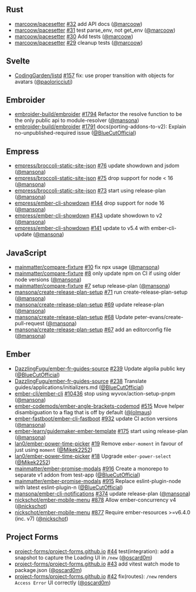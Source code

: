 ## Rust

- [marcoow/pacesetter] [#32](https://github.com/marcoow/pacesetter/pull/32) add API docs ([@marcoow])
- [marcoow/pacesetter] [#31](https://github.com/marcoow/pacesetter/pull/31) test parse_env, not get_env ([@marcoow])
- [marcoow/pacesetter] [#30](https://github.com/marcoow/pacesetter/pull/30) Add tests ([@marcoow])
- [marcoow/pacesetter] [#29](https://github.com/marcoow/pacesetter/pull/29) cleanup tests ([@marcoow])

## Svelte

- [CodingGarden/listd] [#157](https://github.com/CodingGarden/listd/pull/157) fix: use proper transition with objects for avatars ([@paoloricciuti])

## Embroider

- [embroider-build/embroider] [#1794](https://github.com/embroider-build/embroider/pull/1794) Refactor the resolve function to be the only public api to module-resolver ([@mansona])
- [embroider-build/embroider] [#1791](https://github.com/embroider-build/embroider/pull/1791) docs(porting-addons-to-v2): Explain no-unpublished-required issue ([@BlueCutOfficial])

## Empress

- [empress/broccoli-static-site-json] [#76](https://github.com/empress/broccoli-static-site-json/pull/76) update showdown and jsdom ([@mansona])
- [empress/broccoli-static-site-json] [#75](https://github.com/empress/broccoli-static-site-json/pull/75) drop support for node < 16 ([@mansona])
- [empress/broccoli-static-site-json] [#73](https://github.com/empress/broccoli-static-site-json/pull/73) start using release-plan ([@mansona])
- [empress/ember-cli-showdown] [#144](https://github.com/empress/ember-cli-showdown/pull/144) drop support for node 16 ([@mansona])
- [empress/ember-cli-showdown] [#143](https://github.com/empress/ember-cli-showdown/pull/143) update showdown to v2 ([@mansona])
- [empress/ember-cli-showdown] [#141](https://github.com/empress/ember-cli-showdown/pull/141) update to v5.4 with ember-cli-update ([@mansona])

## JavaScript

- [mainmatter/compare-fixture] [#10](https://github.com/mainmatter/compare-fixture/pull/10) fix npx usage ([@mansona])
- [mainmatter/compare-fixture] [#8](https://github.com/mainmatter/compare-fixture/pull/8) only update npm on CI if using older node versions ([@mansona])
- [mainmatter/compare-fixture] [#7](https://github.com/mainmatter/compare-fixture/pull/7) setup release-plan ([@mansona])
- [mansona/create-release-plan-setup] [#71](https://github.com/mansona/create-release-plan-setup/pull/71) run create-release-plan-setup ([@mansona])
- [mansona/create-release-plan-setup] [#69](https://github.com/mansona/create-release-plan-setup/pull/69) update release-plan ([@mansona])
- [mansona/create-release-plan-setup] [#68](https://github.com/mansona/create-release-plan-setup/pull/68) Update peter-evans/create-pull-request ([@mansona])
- [mansona/create-release-plan-setup] [#67](https://github.com/mansona/create-release-plan-setup/pull/67) add an editorconfig file ([@mansona])

## Ember

- [DazzlingFugu/ember-fr-guides-source] [#239](https://github.com/DazzlingFugu/ember-fr-guides-source/pull/239) Update algolia public key ([@BlueCutOfficial])
- [DazzlingFugu/ember-fr-guides-source] [#238](https://github.com/DazzlingFugu/ember-fr-guides-source/pull/238) Translate guides/applications/initializers.md ([@BlueCutOfficial])
- [ember-cli/ember-cli] [#10436](https://github.com/ember-cli/ember-cli/pull/10436) stop using wyvox/action-setup-pnpm ([@mansona])
- [ember-codemods/ember-angle-brackets-codemod] [#515](https://github.com/ember-codemods/ember-angle-brackets-codemod/pull/515) Move helper disambiguation to a flag that is off by default ([@lolmaus])
- [ember-fastboot/ember-cli-fastboot] [#932](https://github.com/ember-fastboot/ember-cli-fastboot/pull/932) update CI action versions ([@mansona])
- [ember-learn/guidemaker-ember-template] [#175](https://github.com/ember-learn/guidemaker-ember-template/pull/175) start using release-plan ([@mansona])
- [lan0/ember-power-time-picker] [#19](https://github.com/lan0/ember-power-time-picker/pull/19) Remove `ember-moment` in favour of just using `moment` ([@Mikek2252])
- [lan0/ember-power-time-picker] [#18](https://github.com/lan0/ember-power-time-picker/pull/18) Upgrade `ember-power-select` ([@Mikek2252])
- [mainmatter/ember-promise-modals] [#916](https://github.com/mainmatter/ember-promise-modals/pull/916) Create a monorepo to separate v1 addon from test-app ([@BlueCutOfficial])
- [mainmatter/ember-promise-modals] [#915](https://github.com/mainmatter/ember-promise-modals/pull/915) Replace eslint-plugin-node with latest eslint-plugin-n ([@BlueCutOfficial])
- [mansona/ember-cli-notifications] [#374](https://github.com/mansona/ember-cli-notifications/pull/374) update release-plan ([@mansona])
- [nickschot/ember-mobile-menu] [#878](https://github.com/nickschot/ember-mobile-menu/pull/878) Allow ember-concurrency v4 ([@nickschot])
- [nickschot/ember-mobile-menu] [#877](https://github.com/nickschot/ember-mobile-menu/pull/877) Require ember-resources >=v6.4.0 (inc. v7) ([@nickschot])

## Project Forms

- [project-forms/project-forms.github.io] [#44](https://github.com/project-forms/project-forms.github.io/pull/44) test(integration): add a snapshot to capture the Loading UI in `/new` ([@oscard0m])
- [project-forms/project-forms.github.io] [#43](https://github.com/project-forms/project-forms.github.io/pull/43) add vitest watch mode to package.json ([@oscard0m])
- [project-forms/project-forms.github.io] [#42](https://github.com/project-forms/project-forms.github.io/pull/42) fix(routes): `/new` renders `Access Error` UI correctly ([@oscard0m])

[@BlueCutOfficial]: https://github.com/BlueCutOfficial
[@Mikek2252]: https://github.com/Mikek2252
[@lolmaus]: https://github.com/lolmaus
[@mansona]: https://github.com/mansona
[@marcoow]: https://github.com/marcoow
[@nickschot]: https://github.com/nickschot
[@oscard0m]: https://github.com/oscard0m
[@paoloricciuti]: https://github.com/paoloricciuti
[@pichfl]: https://github.com/pichfl
[CodingGarden/listd]: https://github.com/CodingGarden/listd
[DazzlingFugu/ember-fr-guides-source]: https://github.com/DazzlingFugu/ember-fr-guides-source
[ember-cli/ember-cli]: https://github.com/ember-cli/ember-cli
[ember-codemods/ember-angle-brackets-codemod]: https://github.com/ember-codemods/ember-angle-brackets-codemod
[ember-fastboot/ember-cli-fastboot]: https://github.com/ember-fastboot/ember-cli-fastboot
[ember-learn/guidemaker-ember-template]: https://github.com/ember-learn/guidemaker-ember-template
[embroider-build/embroider]: https://github.com/embroider-build/embroider
[empress/broccoli-static-site-json]: https://github.com/empress/broccoli-static-site-json
[empress/ember-cli-showdown]: https://github.com/empress/ember-cli-showdown
[lan0/ember-power-time-picker]: https://github.com/lan0/ember-power-time-picker
[mainmatter/compare-fixture]: https://github.com/mainmatter/compare-fixture
[mainmatter/ember-promise-modals]: https://github.com/mainmatter/ember-promise-modals
[mansona/create-release-plan-setup]: https://github.com/mansona/create-release-plan-setup
[mansona/ember-cli-notifications]: https://github.com/mansona/ember-cli-notifications
[marcoow/pacesetter]: https://github.com/marcoow/pacesetter
[nickschot/ember-mobile-menu]: https://github.com/nickschot/ember-mobile-menu
[project-forms/project-forms.github.io]: https://github.com/project-forms/project-forms.github.io
